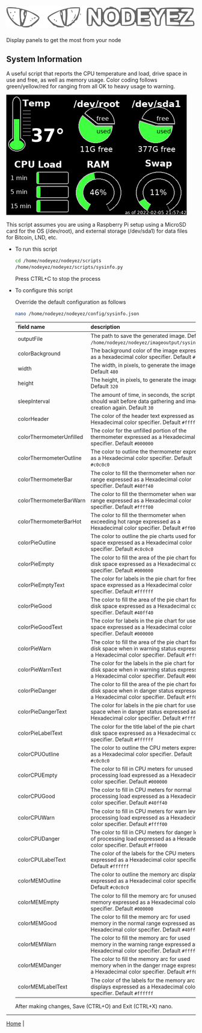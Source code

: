# ![Nodeyez](../images/nodeyez.svg)
Display panels to get the most from your node

## System Information

A useful script that reports the CPU temperature and load, drive space in use 
and free, as well as memory usage.  Color coding follows green/yellow/red for
ranging from all OK to heavy usage to warning.

![sample system info panel](../images/sysinfo.png)

This script assumes you are using a Raspberry Pi setup using a MicroSD card for
the OS (/dev/root), and external storage (/dev/sda1) for data files for Bitcoin,
LND, etc.

* To run this script

   ```sh
   cd /home/nodeyez/nodeyez/scripts
   /home/nodeyez/nodeyez/scripts/sysinfo.py
   ```

   Press CTRL+C to stop the process

* To configure this script

   Override the default configuration as follows

   ```sh
   nano /home/nodeyez/nodeyez/config/sysinfo.json
   ```

   | field name | description |
   | --- | --- |
   | outputFile | The path to save the generated image. Default `/home/nodeyez/nodeyez/imageoutput/sysinfo.png` |
   | colorBackground | The background color of the image expressed as a hexadecimal color specifier. Default `#000000` |
   | width | The width, in pixels, to generate the image. Default `480` |
   | height | The height, in pixels, to generate the image. Default `320` |
   | sleepInterval | The amount of time, in seconds, the script should wait before data gathering and image creation again. Default `30` |
   | colorHeader | The color of the header text expressed as a Hexadecimal color specifier. Default `#ffffff` |
   | colorThermometerUnfilled | The color for the unfilled portion of the thermometer expressed as a Hexadecimal color specifier. Default `#000000` |
   | colorThermometerOutline | The color to outline the thermometer expressed as a Hexadecimal color specifier. Default `#c0c0c0` |
   | colorThermometerBar | The color to fill the thermometer when normal range expressed as a Hexadecimal color specifier. Default `#40ff40` |
   | colorThermometerBarWarn | The color to fill the thermometer when warn range expressed as a Hexadecimal color specifier. Default `#ffff00` |
   | colorThermometerBarHot | The color to fill the thermometer when exceeding hot range expressed as a Hexadecimal color specifier. Default `#ff0000` |
   | colorPieOutline | The color to outline the pie charts used for disk space expressed as a Hexadecimal color specifier. Default `#c0c0c0` |
   | colorPieEmpty | The color to fill the area of the pie chart for free disk space expressed as a Hexadecimal color specifier. Default `#000000` |
   | colorPieEmptyText | The color for labels in the pie chart for free disk space expressed as a Hexadecimal color specifier. Default `#ffffff` |
   | colorPieGood | The color to fill the area of the pie chart for used disk space expressed as a Hexadecimal color specifier. Default `#40ff40` |
   | colorPieGoodText | The color for labels in the pie chart for used disk space expressed as a Hexadecimal color specifier. Default `#000000` |
   | colorPieWarn | The color to fill the area of the pie chart for used disk space when in warning status expressed as a Hexadecimal color specifier. Default `#ffff00` |
   | colorPieWarnText | The color for the labels in the pie chart for used disk space when in warning status expressed as a Hexadecimal color specifier. Default `#000000` |
   | colorPieDanger | The color to fill the area of the pie chart for used disk space when in danger status expressed as a Hexadecimal color specifier. Default `#ff0000` |
   | colorPieDangerText | The color for labels in the pie chart for used disk space when in danger status expressed as a Hexadecimal color specifier. Default `#ffffff` |
   | colorPieLabelText | The color for the title label of the pie chart for disk space expressed as a Hexadecimal color specifier. Default `#ffffff` |
   | colorCPUOutline | The color to outline the CPU meters expressed as a Hexadecimal color specifier. Default `#c0c0c0` |
   | colorCPUEmpty | The color to fill in CPU meters for unused processing load expressed as a Hexadecimal color specifier. Default `#000000` |
   | colorCPUGood | The color to fill in CPU meters for normal processing load expressed as a Hexadecimal color specifier. Default `#40ff40` |
   | colorCPUWarn | The color to fill in CPU meters for warn levels of processing load expressed as a Hexadecimal color specifier. Default `#ffff00` |
   | colorCPUDanger | The color to fill in CPU meters for danger levels of processing load expressed as a Hexadecimal color specifier. Default `#ff0000` |
   | colorCPULabelText | The color of the labels for the CPU meters expressed as a Hexadecimal color specifier. Default `#ffffff` |
   | colorMEMOutline | The color to outline the memory arc display expressed as a Hexadecimal color specifier. Default `#c0c0c0` |
   | colorMEMEmpty | The color to fill the memory arc for unused/free memory expressed as a Hexadecimal color specifier. Default `#000000` |
   | colorMEMGood | The color to fill the memory arc for used memory in the normal range expressed as a Hexadecimal color specifier. Default `#40ff40` |
   | colorMEMWarn | The color to fill the memory arc for used memory in the warning range expressed as a Hexadecimal color specifier. Default `#ffff00` |
   | colorMEMDanger | The color to fill the memory arc for used memory when in the danger rnage expressed as a Hexadecimal color specifier. Default `#ff0000` |
   | colorMEMLabelText | The color of the labels for the memory arc displays expressed as a Hexadecimal color specifier. Default `#ffffff` |

   After making changes, Save (CTRL+O) and Exit (CTRL+X) nano.


---

[Home](../README.md) | 

